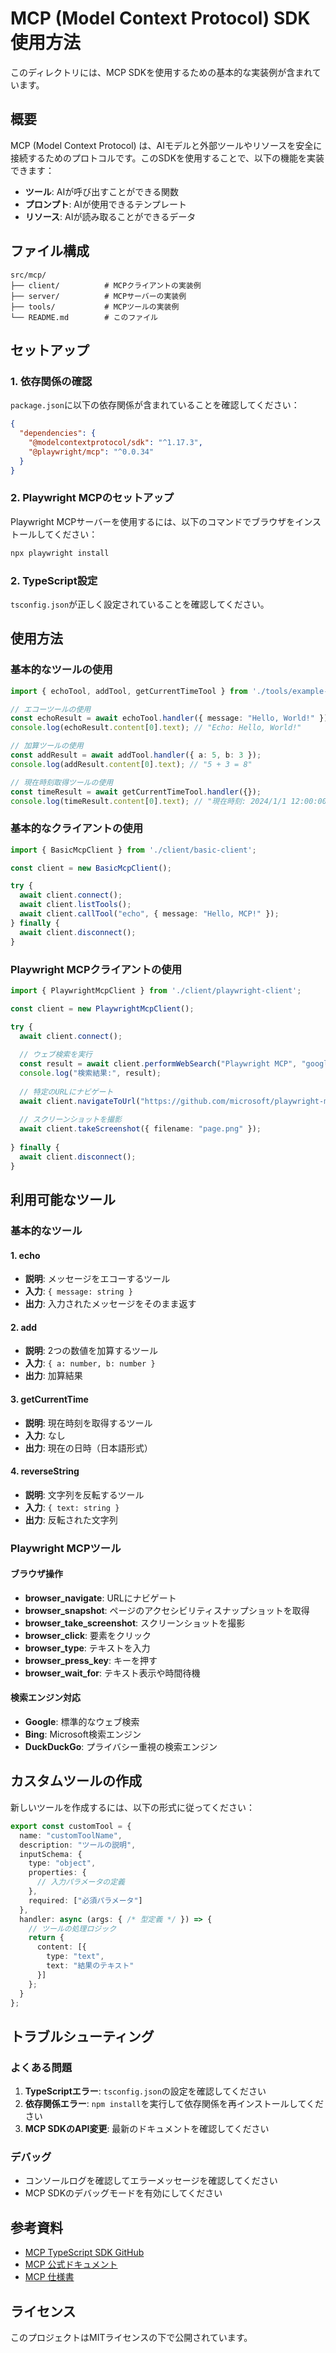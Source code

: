 # MCP (Model Context Protocol) SDK 使用方法

このディレクトリには、MCP SDKを使用するための基本的な実装例が含まれています。

## 概要

MCP (Model Context Protocol) は、AIモデルと外部ツールやリソースを安全に接続するためのプロトコルです。このSDKを使用することで、以下の機能を実装できます：

- **ツール**: AIが呼び出すことができる関数
- **プロンプト**: AIが使用できるテンプレート
- **リソース**: AIが読み取ることができるデータ

## ファイル構成

```
src/mcp/
├── client/          # MCPクライアントの実装例
├── server/          # MCPサーバーの実装例
├── tools/           # MCPツールの実装例
└── README.md        # このファイル
```

## セットアップ

### 1. 依存関係の確認

`package.json`に以下の依存関係が含まれていることを確認してください：

```json
{
  "dependencies": {
    "@modelcontextprotocol/sdk": "^1.17.3",
    "@playwright/mcp": "^0.0.34"
  }
}
```

### 2. Playwright MCPのセットアップ

Playwright MCPサーバーを使用するには、以下のコマンドでブラウザをインストールしてください：

```bash
npx playwright install
```

### 2. TypeScript設定

`tsconfig.json`が正しく設定されていることを確認してください。

## 使用方法

### 基本的なツールの使用

```typescript
import { echoTool, addTool, getCurrentTimeTool } from './tools/example-tools';

// エコーツールの使用
const echoResult = await echoTool.handler({ message: "Hello, World!" });
console.log(echoResult.content[0].text); // "Echo: Hello, World!"

// 加算ツールの使用
const addResult = await addTool.handler({ a: 5, b: 3 });
console.log(addResult.content[0].text); // "5 + 3 = 8"

// 現在時刻取得ツールの使用
const timeResult = await getCurrentTimeTool.handler({});
console.log(timeResult.content[0].text); // "現在時刻: 2024/1/1 12:00:00"
```

### 基本的なクライアントの使用

```typescript
import { BasicMcpClient } from './client/basic-client';

const client = new BasicMcpClient();

try {
  await client.connect();
  await client.listTools();
  await client.callTool("echo", { message: "Hello, MCP!" });
} finally {
  await client.disconnect();
}
```

### Playwright MCPクライアントの使用

```typescript
import { PlaywrightMcpClient } from './client/playwright-client';

const client = new PlaywrightMcpClient();

try {
  await client.connect();
  
  // ウェブ検索を実行
  const result = await client.performWebSearch("Playwright MCP", "google");
  console.log("検索結果:", result);
  
  // 特定のURLにナビゲート
  await client.navigateToUrl("https://github.com/microsoft/playwright-mcp");
  
  // スクリーンショットを撮影
  await client.takeScreenshot({ filename: "page.png" });
  
} finally {
  await client.disconnect();
}
```

## 利用可能なツール

### 基本的なツール

#### 1. echo
- **説明**: メッセージをエコーするツール
- **入力**: `{ message: string }`
- **出力**: 入力されたメッセージをそのまま返す

#### 2. add
- **説明**: 2つの数値を加算するツール
- **入力**: `{ a: number, b: number }`
- **出力**: 加算結果

#### 3. getCurrentTime
- **説明**: 現在時刻を取得するツール
- **入力**: なし
- **出力**: 現在の日時（日本語形式）

#### 4. reverseString
- **説明**: 文字列を反転するツール
- **入力**: `{ text: string }`
- **出力**: 反転された文字列

### Playwright MCPツール

#### ブラウザ操作
- **browser_navigate**: URLにナビゲート
- **browser_snapshot**: ページのアクセシビリティスナップショットを取得
- **browser_take_screenshot**: スクリーンショットを撮影
- **browser_click**: 要素をクリック
- **browser_type**: テキストを入力
- **browser_press_key**: キーを押す
- **browser_wait_for**: テキスト表示や時間待機

#### 検索エンジン対応
- **Google**: 標準的なウェブ検索
- **Bing**: Microsoft検索エンジン
- **DuckDuckGo**: プライバシー重視の検索エンジン

## カスタムツールの作成

新しいツールを作成するには、以下の形式に従ってください：

```typescript
export const customTool = {
  name: "customToolName",
  description: "ツールの説明",
  inputSchema: {
    type: "object",
    properties: {
      // 入力パラメータの定義
    },
    required: ["必須パラメータ"]
  },
  handler: async (args: { /* 型定義 */ }) => {
    // ツールの処理ロジック
    return {
      content: [{
        type: "text",
        text: "結果のテキスト"
      }]
    };
  }
};
```

## トラブルシューティング

### よくある問題

1. **TypeScriptエラー**: `tsconfig.json`の設定を確認してください
2. **依存関係エラー**: `npm install`を実行して依存関係を再インストールしてください
3. **MCP SDKのAPI変更**: 最新のドキュメントを確認してください

### デバッグ

- コンソールログを確認してエラーメッセージを確認してください
- MCP SDKのデバッグモードを有効にしてください

## 参考資料

- [MCP TypeScript SDK GitHub](https://github.com/modelcontextprotocol/typescript-sdk)
- [MCP 公式ドキュメント](https://modelcontextprotocol.io/)
- [MCP 仕様書](https://spec.modelcontextprotocol.io/)

## ライセンス

このプロジェクトはMITライセンスの下で公開されています。
